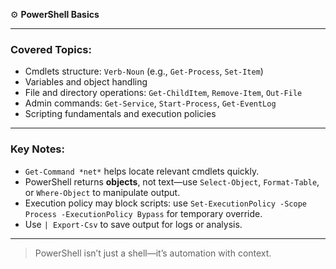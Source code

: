 ⚙️ **PowerShell Basics**

---

### Covered Topics:
- Cmdlets structure: `Verb-Noun` (e.g., `Get-Process`, `Set-Item`)
- Variables and object handling
- File and directory operations: `Get-ChildItem`, `Remove-Item`, `Out-File`
- Admin commands: `Get-Service`, `Start-Process`, `Get-EventLog`
- Scripting fundamentals and execution policies

---

### Key Notes:
- `Get-Command *net*` helps locate relevant cmdlets quickly.
- PowerShell returns **objects**, not text—use `Select-Object`, `Format-Table`, or `Where-Object` to manipulate output.
- Execution policy may block scripts: use `Set-ExecutionPolicy -Scope Process -ExecutionPolicy Bypass` for temporary override.
- Use `| Export-Csv` to save output for logs or analysis.

---

> PowerShell isn’t just a shell—it’s automation with context.
